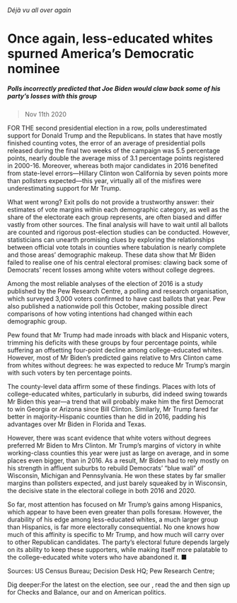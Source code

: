 ###### Déjà vu all over again
# Once again, less-educated whites spurned America’s Democratic nominee 
##### Polls incorrectly predicted that Joe Biden would claw back some of his party’s losses with this group 
> Nov 11th 2020 


FOR THE second presidential election in a row, polls underestimated support for Donald Trump and the Republicans. In states that have mostly finished counting votes, the error of an average of presidential polls released during the final two weeks of the campaign was 5.5 percentage points, nearly double the average miss of 3.1 percentage points registered in 2000-16. Moreover, whereas both major candidates in 2016 benefited from state-level errors—Hillary Clinton won California by seven points more than pollsters expected—this year, virtually all of the misfires were underestimating support for Mr Trump.
What went wrong? Exit polls do not provide a trustworthy answer: their estimates of vote margins within each demographic category, as well as the share of the electorate each group represents, are often biased and differ vastly from other sources. The final analysis will have to wait until all ballots are counted and rigorous post-election studies can be conducted. However, statisticians can unearth promising clues by exploring the relationships between official vote totals in counties where tabulation is nearly complete and those areas’ demographic makeup. These data show that Mr Biden failed to realise one of his central electoral promises: clawing back some of Democrats’ recent losses among white voters without college degrees.

Among the most reliable analyses of the election of 2016 is a study published by the Pew Research Centre, a polling and research organisation, which surveyed 3,000 voters confirmed to have cast ballots that year. Pew also published a nationwide poll this October, making possible direct comparisons of how voting intentions had changed within each demographic group.
Pew found that Mr Trump had made inroads with black and Hispanic voters, trimming his deficits with these groups by four percentage points, while suffering an offsetting four-point decline among college-educated whites. However, most of Mr Biden’s predicted gains relative to Mrs Clinton came from whites without degrees: he was expected to reduce Mr Trump’s margin with such voters by ten percentage points.
The county-level data affirm some of these findings. Places with lots of college-educated whites, particularly in suburbs, did indeed swing towards Mr Biden this year—a trend that will probably make him the first Democrat to win Georgia or Arizona since Bill Clinton. Similarly, Mr Trump fared far better in majority-Hispanic counties than he did in 2016, padding his advantages over Mr Biden in Florida and Texas.
However, there was scant evidence that white voters without degrees preferred Mr Biden to Mrs Clinton. Mr Trump’s margins of victory in white working-class counties this year were just as large on average, and in some places even bigger, than in 2016. As a result, Mr Biden had to rely mostly on his strength in affluent suburbs to rebuild Democrats’ “blue wall” of Wisconsin, Michigan and Pennsylvania. He won these states by far smaller margins than pollsters expected, and just barely squeaked by in Wisconsin, the decisive state in the electoral college in both 2016 and 2020.


So far, most attention has focused on Mr Trump’s gains among Hispanics, which appear to have been even greater than polls foresaw. However, the durability of his edge among less-educated whites, a much larger group than Hispanics, is far more electorally consequential. No one knows how much of this affinity is specific to Mr Trump, and how much will carry over to other Republican candidates. The party’s electoral future depends largely on its ability to keep these supporters, while making itself more palatable to the college-educated white voters who have abandoned it. ■
Sources: US Census Bureau; Decision Desk HQ; Pew Research Centre; 

Dig deeper:For the latest on the election, see our , read the  and then sign up for Checks and Balance, our  and  on American politics.

